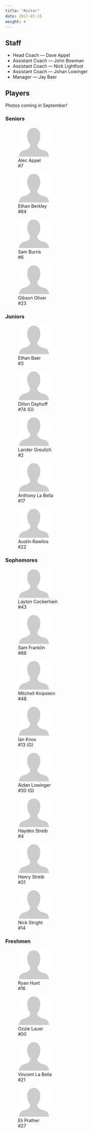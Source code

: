 ```yaml
---
title: "Roster"
date: 2017-07-15
weight: 4
---
```


Staff
-----
* Head Coach &mdash; Dave Appel
* Assistant Coach &mdash; John Bowman
* Assistant Coach &mdash; Nick Lightfoot
* Assistant Coach &mdash; Johan Lowinger
* Manager &mdash; Jay Baer

Players
-------

Photos coming in September!

### Seniors
<div class="classdiv">
  <div class="player">
    <figure>
      <img alt="Alec Appel Photo" src="/images/200px-Placeholder_photo.png" width="100px">
      <figcaption>Alec Appel<br>#7</figcaption>
    </figure>
  </div>

  <div class="player">
    <figure>
      <img alt="Ethan Berkley Photo" src="/images/200px-Placeholder_photo.png" width="100px">
      <figcaption>Ethan Berkley<br>#84</figcaption>
    </figure>
  </div>
  
  <div class="player">
    <figure>
      <img alt="Sam Burris Photo" src="/images/200px-Placeholder_photo.png" width="100px">
      <figcaption>Sam Burris<br>#6</figcaption>
    </figure>
  </div>

  <div class="player">
    <figure>
      <img alt="Gibson Oliver Photo" src="/images/200px-Placeholder_photo.png" width="100px">
      <figcaption>Gibson Oliver<br>#23</figcaption>
    </figure>
  </div>
</div>

### Juniors
<div class="classdiv">
  <div class="player">
    <figure>
      <img alt="Ethan Baer Photo" src="/images/200px-Placeholder_photo.png" width="100px">
      <figcaption>Ethan Baer<br>#3</figcaption>
    </figure>
  </div>

  <div class="player">
    <figure>
      <img alt="Dillon Dayhoff Photo" src="/images/200px-Placeholder_photo.png" width="100px">
      <figcaption>Dillon Dayhoff<br>#74 (G)</figcaption>
    </figure>
  </div>
 
  <div class="player">
    <figure>
      <img alt="Lander Greulich Photo" src="/images/200px-Placeholder_photo.png" width="100px">
      <figcaption>Lander Greulich<br>#2</figcaption>
    </figure>
  </div>

  <div class="player">
    <figure>
      <img alt="Anthony La Bella Photo" src="/images/200px-Placeholder_photo.png" width="100px">
      <figcaption>Anthony La Bella<br>#17</figcaption>
    </figure>
  </div>

  <div class="player">
    <figure>
      <img alt="Austin Rawlins Photo" src="/images/200px-Placeholder_photo.png" width="100px">
      <figcaption>Austin Rawlins<br>#22</figcaption>
    </figure>
  </div>
</div>

### Sophomores
<div class="classdiv">
  <div class="player">
    <figure>
      <img alt="Layton Cockerham Photo" src="/images/200px-Placeholder_photo.png" width="100px">
      <figcaption>Layton Cockerham<br>#43</figcaption>
    </figure>
  </div>

  <div class="player">
    <figure>
      <img alt="Sam Franklin Photo" src="/images/200px-Placeholder_photo.png" width="100px">
      <figcaption>Sam Franklin<br>#88</figcaption>
    </figure>
  </div>

  <div class="player">
    <figure>
      <img alt="Mitchell Knipstein Photo" src="/images/200px-Placeholder_photo.png" width="100px">
      <figcaption>Mitchell Knipstein<br>#48</figcaption>
    </figure>
  </div>

  <div class="player">
    <figure>
      <img alt="Ian Knox Photo" src="/images/200px-Placeholder_photo.png" width="100px">
      <figcaption>Ian Knox<br>#13 (G)</figcaption>
    </figure>
  </div>

  <div class="player">
    <figure>
      <img alt="Aidan Lowinger Photo" src="/images/200px-Placeholder_photo.png" width="100px">
      <figcaption>Aidan Lowinger<br>#30 (G)</figcaption>
    </figure>
  </div>

  <div class="player">
    <figure>
      <img alt="Hayden Streib Photo" src="/images/200px-Placeholder_photo.png" width="100px">
      <figcaption>Hayden Streib<br>#4</figcaption>
    </figure>
  </div>

  <div class="player">
    <figure>
      <img alt="Henry Streib Photo" src="/images/200px-Placeholder_photo.png" width="100px">
      <figcaption>Henry Streib<br>#31</figcaption>
    </figure>
  </div>

  <div class="player">
    <figure>
      <img alt="Nick Stright Photo" src="/images/200px-Placeholder_photo.png" width="100px">
      <figcaption>Nick Stright<br>#14</figcaption>
    </figure>
  </div>
</div>

### Freshmen
<div class="classdiv">
  <div class="player">
    <figure>
      <img alt="Ryan Hunt Photo" src="/images/200px-Placeholder_photo.png" width="100px">
      <figcaption>Ryan Hunt<br>#16</figcaption>
    </figure>
  </div>

  <div class="player">
    <figure>
      <img alt="Ozzie Lauer Photo" src="/images/200px-Placeholder_photo.png" width="100px">
      <figcaption>Ozzie Lauer<br>#00</figcaption>
    </figure>
  </div>

  <div class="player">
    <figure>
      <img alt="Vincent La Bella Photo" src="/images/200px-Placeholder_photo.png" width="100px">
      <figcaption>Vincent La Bella<br>#21</figcaption>
    </figure>
  </div>

  <div class="player">
    <figure>
      <img alt="Eli Prather Photo" src="/images/200px-Placeholder_photo.png" width="100px">
      <figcaption>Eli Prather<br>#27</figcaption>
    </figure>
  </div>
</div>

